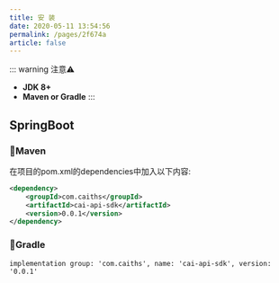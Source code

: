 ```yaml
---
title: 安 装
date: 2020-05-11 13:54:56
permalink: /pages/2f674a
article: false
---
```

::: warning 注意⚠️
- **JDK 8+**
- **Maven or Gradle**
:::

## SpringBoot

### 🍊Maven
在项目的pom.xml的dependencies中加入以下内容:
```xml
<dependency>
    <groupId>com.caiths</groupId>
    <artifactId>cai-api-sdk</artifactId>
    <version>0.0.1</version>
</dependency>
```
### 🍐Gradle
```
implementation group: 'com.caiths', name: 'cai-api-sdk', version: '0.0.1'
```
